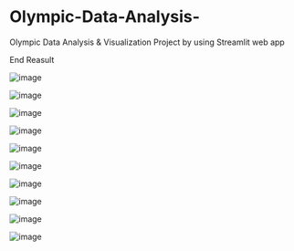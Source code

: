 # Olympic-Data-Analysis-
Olympic Data Analysis &amp; Visualization Project by using Streamlit web app

End Reasult


![image](https://user-images.githubusercontent.com/96639585/203043404-9bf2974c-fc9b-4e6d-92fe-0692dcbbfed5.png)

![image](https://user-images.githubusercontent.com/96639585/203044179-bab1e2e7-b8d7-41e0-a9ae-dc297379cae8.png)

![image](https://user-images.githubusercontent.com/96639585/203044590-504a5395-098d-41f1-aadc-7352eddf08dc.png)

![image](https://user-images.githubusercontent.com/96639585/203044791-14657120-8b97-431b-a25d-1a5c48851408.png)

![image](https://user-images.githubusercontent.com/96639585/203045309-84802468-5766-4645-88a2-14f84a237d04.png)

![image](https://user-images.githubusercontent.com/96639585/203045462-d45a7635-09fd-45d2-9f94-891481a572a7.png)

![image](https://user-images.githubusercontent.com/96639585/203045842-d3f8256e-cca5-45ea-9aea-5c067307ba46.png)

![image](https://user-images.githubusercontent.com/96639585/203046128-84d41b3e-1c07-42c9-9d59-3e2b837d1b14.png)

![image](https://user-images.githubusercontent.com/96639585/203046304-c95bcfd2-b173-4682-9f70-85ef26d068c5.png)

![image](https://user-images.githubusercontent.com/96639585/203046514-5d33a4b8-f06c-4730-89bd-32c9ad5b5df2.png)

